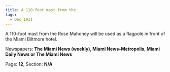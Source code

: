 ```yaml
---  
title: A 110-foot mast from the  
tags:  
  - Dec 1931  
---  
```

  
A 110-foot mast from the Rose Mahoney will be used as a flagpole in front of the Miami Biltmore hotel.  
  
Newspapers: **The Miami News (weekly), Miami News-Metropolis, Miami Daily News or The Miami News**  
  
Page: **12**, Section: **N/A** 
